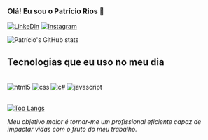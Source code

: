 ### Olá! Eu sou o Patrício Rios 👋

[![LinkeDin](https://img.shields.io/badge/LinkedIn-0077B5?style=for-the-badge&logo=linkedin&logoColor=white
)](https://www.linkedin.com/in/patricio-osterno-rios-7b9b93164)
[![Instagram](https://img.shields.io/badge/Instagram-E4405F?style=for-the-badge&logo=instagram&logoColor=white
)](https://www.instagram.com/patricio.osterno)

![Patrício's GitHub stats](https://github-readme-stats.vercel.app/api?username=patricioor&show_icons=true&theme=radical)


## Tecnologias que eu uso no meu dia

<div style ="display: inline _block"><br/>
<img align="center" alt="html5" src="https://img.shields.io/badge/HTML5-E34F26?style=for-the-badge&logo=html5&logoColor=white" />
<img align="center" alt="css" src="https://img.shields.io/badge/CSS3-1572B6?style=for-the-badge&logo=css3&logoColor=white" />
<img align="center" alt="c#" src="https://img.shields.io/badge/C%23-239120?style=for-the-badge&logo=c-sharp&logoColor=white" />
<img align="center" alt="javascript" src="https://img.shields.io/badge/JavaScript-F7DF1E?style=for-the-badge&logo=javascript&logoColor=black" />
</div>
<br/>

[![Top Langs](https://github-readme-stats.vercel.app/api/top-langs/?username=patricioor&layout=compact)]()

<i>Meu objetivo maior é tornar-me um profissional eficiente capaz de impactar vidas com o fruto do meu trabalho.</i>
